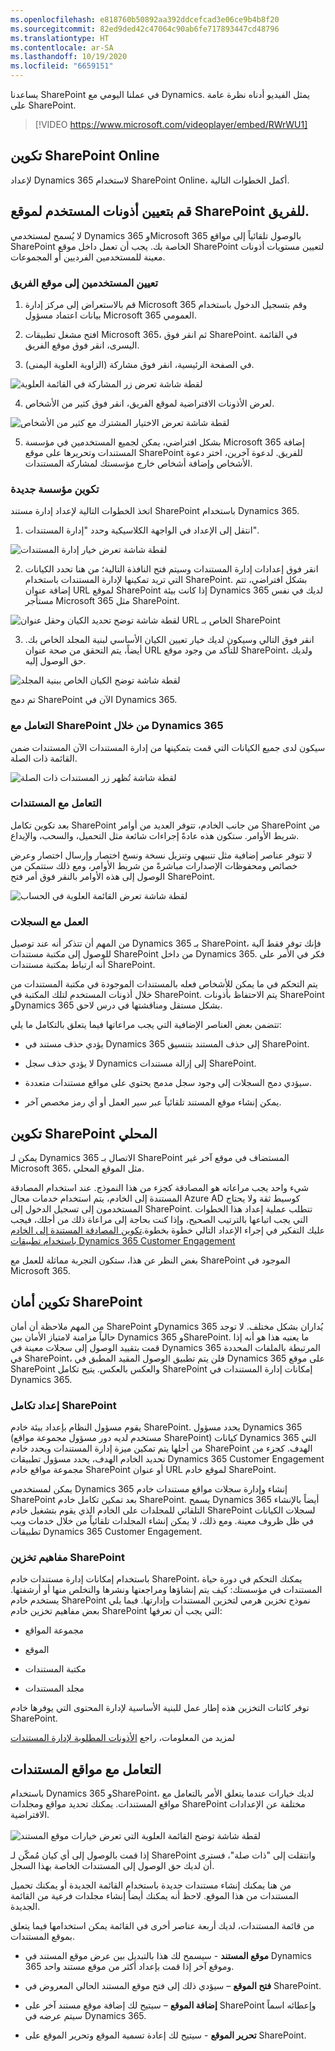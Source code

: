 ```yaml
---
ms.openlocfilehash: e818760b50892aa392ddcefcad3e06ce9b4b8f20
ms.sourcegitcommit: 82ed9ded42c47064c90ab6fe717893447cd48796
ms.translationtype: HT
ms.contentlocale: ar-SA
ms.lasthandoff: 10/19/2020
ms.locfileid: "6659151"
---
```

يساعدنا SharePoint في عملنا اليومي مع Dynamics. يمثل الفيديو أدناه نظرة عامة على SharePoint.

> [!VIDEO https://www.microsoft.com/videoplayer/embed/RWrWU1]

## <a name="configure-sharepoint-online"></a>تكوين SharePoint ‏Online

لإعداد Dynamics 365 لاستخدام SharePoint ‏Online، أكمل الخطوات التالية. 

## <a name="assign-user-permissions-to-the-team-sharepoint-site"></a>قم بتعيين أذونات المستخدم لموقع SharePoint للفريق.

لا يُسمح لمستخدمي Dynamics 365 وMicrosoft 365 بالوصول تلقائياً إلى مواقع SharePoint الخاصة بك. يجب أن تعمل داخل موقع SharePoint لتعيين مستويات أذونات معينة للمستخدمين الفرديين أو المجموعات. 

### <a name="assign-users-to-the-team-site"></a>تعيين المستخدمين إلى موقع الفريق
1. قم بالاستعراض إلى مركز إدارة Microsoft 365 وقم بتسجيل الدخول باستخدام بيانات اعتماد مسؤول Microsoft 365 العمومي.

2. افتح مشغل تطبيقات Microsoft 365، ثم انقر فوق SharePoint. في القائمة اليسرى، انقر فوق موقع الفريق. 

3. في الصفحة الرئيسية، انقر فوق مشاركة (الزاوية العلوية اليمنى). 

![لقطة شاشة تعرض زر المشاركة في القائمة العلوية](../media/T2_Configure_SharePoint_Online_image1.png) 

4. لعرض الأذونات الافتراضية لموقع الفريق، انقر فوق كثير من الأشخاص. 
 
![لقطة شاشة تعرض الاختيار المشترك مع كثير من الأشخاص](../media/T2_Configure_SharePoint_Online_image2.png)

5. بشكل افتراضي، يمكن لجميع المستخدمين في مؤسسة Microsoft 365 إضافة المستندات وتحريرها على موقع SharePoint للفريق. لدعوة آخرين، اختر دعوة الأشخاص وإضافة أشخاص خارج مؤسستك لمشاركة المستندات.

### <a name="configure-a-new-organization"></a>تكوين مؤسسة جديدة
اتخذ الخطوات التالية لإعداد إدارة مستند SharePoint باستخدام Dynamics 365.

1. انتقل إلى الإعداد في الواجهة الكلاسيكية وحدد "إدارة المستندات".

![لقطة شاشة تعرض خيار إدارة المستندات](../media/T2_Configure_SharePoint_Online_image3.png) 

2. انقر فوق إعدادات إدارة المستندات وسيتم فتح النافذة التالية؛ من هنا تحدد الكيانات التي تريد تمكينها لإدارة المستندات باستخدام SharePoint. بشكل افتراضي، تتم إضافة عنوان URL لموقع SharePoint إذا كانت بيئة Dynamics 365 لديك في نفس مستأجر Microsoft 365 مثل SharePoint.

![لقطة شاشة توضح تحديد الكيان وحقل عنوان URL الخاص بـ SharePoint](../media/T2_Configure_SharePoint_Online_image4.png) 

3. انقر فوق التالي وسيكون لديك خيار تعيين الكيان الأساسي لبنية المجلد الخاص بك. أيضاً، يتم التحقق من صحة عنوان URL للتأكد من وجود موقع SharePoint، ولديك حق الوصول إليه.

![لقطة شاشة توضح الكيان الخاص ببنية المجلد](../media/T2_Configure_SharePoint_Online_image5.png)

تم دمج SharePoint الآن في Dynamics 365.

### <a name="working-with-sharepoint-from-with-dynamics-365"></a>التعامل مع SharePoint من خلال Dynamics 365

سيكون لدى جميع الكيانات التي قمت بتمكينها من إدارة المستندات الآن المستندات ضمن القائمة ذات الصلة.

![لقطة شاشة تُظهر زر المستندات ذات الصلة](../media/T2_Configure_SharePoint_Online_image6.png)

### <a name="working-with-documents"></a>التعامل مع المستندات

بعد تكوين تكامل SharePoint من جانب الخادم، تتوفر العديد من أوامر SharePoint من شريط الأوامر. ستكون هذه عادةً إجراءات شائعة مثل التحميل، والسحب، والإيداع.

لا تتوفر عناصر إضافية مثل تنبيهي وتنزيل نسخة ونسخ اختصار وإرسال اختصار وعرض خصائص ومحفوظات الإصدارات مباشرةً من شريط الأوامر، ومع ذلك ستتمكن من الوصول إلى هذه الأوامر بالنقر فوق أمر فتح SharePoint.

![لقطة شاشة تعرض القائمة العلوية في الحساب](../media/T2_Configure_SharePoint_Online_image7.png)

### <a name="working-with-records"></a>العمل مع السجلات

من المهم أن تتذكر أنه عند توصيل Dynamics 365 بـ SharePoint، فإنك توفر فقط آلية للوصول إلى مكتبة مستندات SharePoint من داخل Dynamics 365. فكر في الأمر على أنه ارتباط بمكتبة مستندات SharePoint.

يتم التحكم في ما يمكن للأشخاص فعله بالمستندات الموجودة في مكتبة المستندات من خلال أذونات المستخدم لتلك المكتبة في SharePoint. يتم الاحتفاظ بأذونات SharePoint وDynamics 365 بشكل مستقل ومناقشتها في درس لاحق. 

تتضمن بعض العناصر الإضافية التي يجب مراعاتها فيما يتعلق بالتكامل ما يلي:

- يؤدي حذف مستند في Dynamics 365 إلى حذف المستند بتنسيق SharePoint.

- لا يؤدي حذف سجل Dynamics إلى إزالة مستندات SharePoint.

- سيؤدي دمج السجلات إلى وجود سجل مدمج يحتوي على مواقع مستندات متعددة.

- يمكن إنشاء موقع المستند تلقائياً عبر سير العمل أو أي رمز مخصص آخر.

## <a name="configure-sharepoint-on-premises"></a>تكوين SharePoint المحلي

يمكن لـ Dynamics 365 الاتصال بـ SharePoint المستضاف في موقع آخر غير Microsoft 365، مثل الموقع المحلي.

شيء واحد يجب مراعاته هو المصادقة كجزء من هذا النموذج. عند استخدام المصادقة المستندة إلى الخادم، يتم استخدام خدمات مجال Azure AD كوسيط ثقة ولا يحتاج المستخدمون إلى تسجيل الدخول إلى SharePoint. تتطلب عملية إعداد هذا الخطوات التي يجب اتباعها بالترتيب الصحيح، وإذا كنت بحاجة إلى مراعاة ذلك من أجلك، فيجب عليك التفكير في إجراء الإعداد التالي خطوة بخطوة.[تكوين المصادقة المستندة إلى الخادم باستخدام تطبيقات Dynamics 365 Customer Engagement](https://docs.microsoft.com/dynamics365/customer-engagement/admin/configure-server-based-authentication-sharepoint-on-premises) 

بغض النظر عن هذا، ستكون التجربة مماثلة للعمل مع SharePoint الموجود في Microsoft 365.

## <a name="configure-sharepoint-security"></a>تكوين أمان SharePoint

من المهم ملاحظة أن أمان SharePoint وDynamics 365 يُداران بشكل مختلف. لا توجد حالياً مزامنة لامتياز الأمان بين Dynamics 365 وSharePoint. ما يعنيه هذا هو أنه إذا قمت بتقييد الوصول إلى سجلات معينة في Dynamics 365 المرتبطة بالملفات المحددة في SharePoint، فلن يتم تطبيق الوصول المقيد المطبق في Dynamics 365 على موقع SharePoint والعكس بالعكس. يتيح تكامل SharePoint إمكانات إدارة المستندات في Dynamics 365. 

### <a name="setting-up-sharepoint-integration"></a>إعداد تكامل SharePoint

يقوم مسؤول النظام بإعداد بيئة خادم SharePoint. يحدد مسؤول Dynamics 365 (مستخدم لديه دور مسؤول مجموعة مواقع SharePoint) كيانات Dynamics 365 التي من أجلها يتم تمكين ميزة إدارة المستندات ويحدد خادم SharePoint الهدف. كجزء من تحديد الخادم الهدف، يحدد مسؤول تطبيقات Dynamics 365 Customer Engagement مجموعة مواقع خادم SharePoint أو عنوان URL لموقع خادم SharePoint.

يمكن لمستخدمي Dynamics 365 إنشاء وإدارة سجلات مواقع مستندات خادم SharePoint بعد تمكين تكامل خادم SharePoint. يسمح Dynamics 365 أيضاً بالإنشاء التلقائي للمجلدات على الخادم الذي يقوم بتشغيل خادم SharePoint لسجلات الكيانات في ظل ظروف معينة. ومع ذلك، لا يمكن إنشاء المجلدات تلقائياً من خلال خدمات ويب تطبيقات Dynamics 365 Customer Engagement.

### <a name="sharepoint-storage-concepts"></a>مفاهيم تخزين SharePoint

باستخدام إمكانات إدارة مستندات خادم SharePoint، يمكنك التحكم في دورة حياة المستندات في مؤسستك: كيف يتم إنشاؤها ومراجعتها ونشرها والتخلص منها أو أرشفتها. يستخدم خادم SharePoint نموذج تخزين هرمي لتخزين المستندات وإدارتها. فيما يلي بعض مفاهيم تخزين خادم SharePoint التي يجب أن تعرفها: 

- مجموعة المواقع

- الموقع

- مكتبة المستندات

- مجلد المستندات

توفر كائنات التخزين هذه إطار عمل للبنية الأساسية لإدارة المحتوى التي يوفرها خادم SharePoint. 

لمزيد من المعلومات، راجع [الأذونات المطلوبة لإدارة المستندات](https://docs.microsoft.com/dynamics365/customer-engagement/admin/permissions-required-document-management-tasks) 

## <a name="working-with-document-locations"></a>التعامل مع مواقع المستندات

باستخدام Dynamics 365 وSharePoint، لديك خيارات عندما يتعلق الأمر بالتعامل مع مواقع المستندات. يمكنك تحديد مواقع ومجلدات SharePoint مختلفة عن الإعدادات الافتراضية.  
‎  
‎![لقطة شاشة توضح القائمة العلوية التي تعرض خيارات موقع المستند](../media/T5_Working_with_Document_Locations_image1.png)

إذا قمت بالوصول إلى أي كيان مُمكّن لـ SharePoint وانتقلت إلى "ذات صلة"، فسترى أن لديك حق الوصول إلى المستندات الخاصة بهذا السجل.

من هنا يمكنك إنشاء مستندات جديدة باستخدام القائمة الجديدة أو يمكنك تحميل المستندات من هذا الموقع. لاحظ أنه يمكنك أيضاً إنشاء مجلدات فرعية من القائمة الجديدة.

من قائمة المستندات، لديك أربعة عناصر أخرى في القائمة يمكن استخدامها فيما يتعلق بموقع المستندات.

- **موقع المستند** - سيسمح لك هذا بالتبديل بين عرض موقع المستند في Dynamics 365 وموقع آخر إذا قمت بإعداد أكثر من موقع مستند واحد.

- **فتح الموقع** – سيؤدي ذلك إلى فتح موقع المستند الحالي المعروض في SharePoint.

- **إضافة الموقع** – سيتيح لك إضافة موقع مستند آخر على SharePoint وإعطائه اسماً سيتم عرضه في Dynamics 365.

- **تحرير الموقع** - سيتيح لك إعادة تسمية الموقع وتحرير الموقع على SharePoint.

